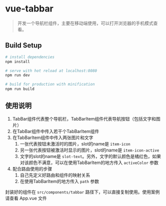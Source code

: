 # vue-tabbar

> 开发一个导航栏组件，主要在移动端使用，可以打开浏览器的手机模式查看。

## Build Setup

``` bash
# install dependencies
npm install

# serve with hot reload at localhost:8080
npm run dev

# build for production with minification
npm run build
```

## 使用说明
1. TabBar组件代表整个导航栏，TabBarItem组件代表导航按钮（包括文字和图片）
2. 在TabBar组件中传入若干个TabBarItem组件
3. 在TabBarItem组件中传入两张图片和文字
   1. 一张代表按钮未激活时的图片，slot的name是 `item-icon`
   2. 另一张代表按钮被激活时显示的图片，slot的name是 `item-icon-active`
   3. 文字的slot的name是 `slot-text`。另外，文字的默认颜色是橘红色，如果对该颜色不满意，可以在使用TabBarItem的地方传入 `activeColor` 参数
4. 配合路由使用的步骤
   1. 自己先定义好路由和组件的映射关系
   2. 在使用TabBarItem的地方传入 `path` 参数



封装好的组件在 `src/components/tabbar` 路径下，可以直接复制使用。使用案例请查看 App.vue 文件



